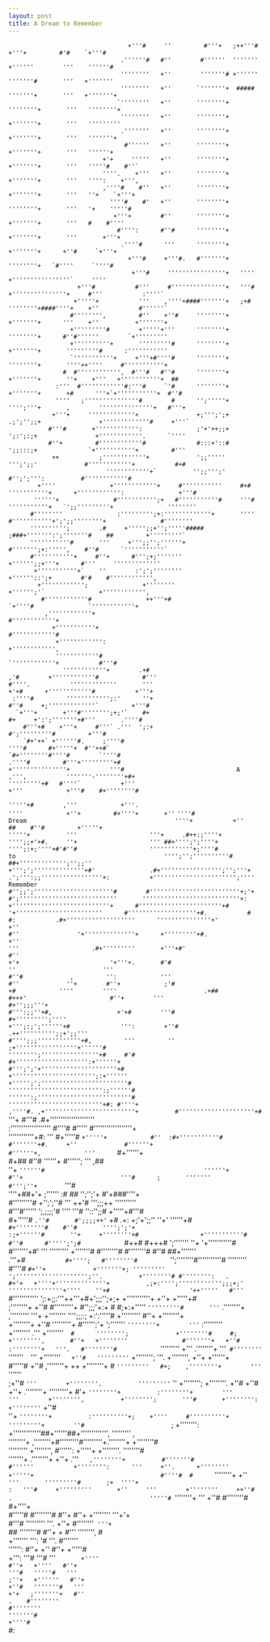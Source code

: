 ```yaml
---
layout: post
title: A Dream to Remember
---
```

                                     +'''#     ''         #'''+   ;++'''#   +'''+         #'#    `+'''#                                        
                                   .''''''#   #''        #''''''  '''''''  +''''''        '''    ''''''#                                       
                                   ''''''''   +''        '''''''# +''''''  '''''''#       '''   +'''''''                                       
                                   ''''''''   +''       `'''''''+  #####   '''''''+       '''   +'''''''+                                      
                                  `''''''''   +''       ''''''''+         ''''''''+       '''   ''''''''+                                      
                                   ''''''''   +''       ''''''''+         +'''''''+       '''   '''''''''                                      
                                   .'''''''   +''       ''''''''+         +'''''''+       '''   '''''''+                                       
                                    #''''''   +''       ''''''''+         +'''''''+       '''   ''''''+                                        
                              +'+     '''''   +''       ''''''''+         +'''''''+       '''   '''''#    #''`                                 
                              ''''.    +'''   +''       ''''''''+         +'''''''+       '''   '''':    +''',                                 
                              ,''''#    #''   +''       ''''''''+         +'''''''+       '''   ''+    `+'''+                                  
                                ''''#    #'   +''       ''''''''+         ''''''''+       '''   '+    '''''#                                   
                                 +'''+        #''       ''''''''+         +'''''''+       '''   #    #''''                                     
                                  #'''':      #''#      ''''''''+         +'''''''+       '''       +'''+                                      
                                   .''''#      '''      ''''''''+         +'''''''+      +''#     `+'''+                                       
                                     +'''#     +'''#.   #'''''''+         ''''''''+   `#''''     `''''#                                        
                                      +'''#     ''''''''''''''''+   ''''  +''''''''''''''''`     ''''                                          
                       +'''#           #'''     #'''''''''''''''+   '''#  +'''''''''''''''+     #'''           :''''`                          
                      +'''''+           '''    ,''''+####'''''''+   ;+#   ''''''''+####''''+    +''           #''''''`                         
                     #'''''''',         #''    +''#     ''''''''+         +'''''''+      '''    +''          +'''''''+                         
                     +'''''''''#        +'''''+'''      ''''''''+         ''''''''+      #''#''''''        `+'''''''''                         
                     +''''''''''+       '''''''''#      ''''''''+         +'''''''+       '''''''''#      :'''''''''''                         
                     `'''''''''''+     +'''+#''''#      ''''''''+         ''''''''+       ''''++''''     #'''''''''''+                         
                   #  #'''''''''''',  #'''#   #''#      ''''''''+         +'''''''+       ''+    +'''   +'''''''''''+  ##                      
                 :'''  #''''''''''''#:'''#     `'#      ''''''''+         +'''''''+       +#      '''+`+'''''''''''+  #''#                     
                 ''''   ;'''''''''''''''#        #      '';'''''+         '''';'''+       ,        '''''''''''''''+   #'''+                    
                +'''+     '''''''''''''+                +;''';';+         .;';'';;+                +'''''''''''''#     +'''`                   
               #'''#       +'''''''''''':               ;'+'++;;+          ';:';:;+                +''''''''''''.      `''''                   
               #''+         #''''''''''''#              #:::+'::#          ';;:::;+              `+'''''''''''+         #'''                   
                ++           ;''''''''''''+             ';;'''''           ''';';;'             #''''''''''''+           #+#                   
                               ''''''''''''+`          '';;''';'           #'';';''':          #''''''''''''#                                  
            +''''               +''''''''''''+     #'''''''''''     #+#     '''''''''''+      +'''''''''''':               +'''#               
           ''''''+               #''''''''''';+   #'''''''''''#     '''#     '''''''''''+   `';;'''''''''+               ''''''''              
          #''''''''               :''''''''';+:'''''''''''''+       ''''      #'''''''''''+';';;''''''''+               #''''''''              
          '''''''''';        .#     +''''';;+'';'''''#####                       ;###+''''''':';'''''''#    ##         +'''''''''`             
          '''''''''''#       '''     +''';;'';''''''+                                 #''''''';+:''''',    #''#      `'''''''''''`             
          #'''''''''''+     #''+      #''';+;'''''''                                   +'''''';;+'''+      #'''     '''''''''''''              
           +'''''''''''+`    ''        :';';''''''''                                    +''''''::';+        #'#    #'''''''''''',              
            +'''''''''''';               +''''''''                                       +'''''';'`               +'''''''''''',               
             #''''''''''''#               ++'''+#                                         `+''''#               `''''''''''''+                 
              ,''''''''''''+                                                                                   #''''''''''''+                  
                +'''''''''''+                                                                                 #''''''''''''#                   
                 +'''''''''''':                                                                              +'''''''''''',                 
                 ''''''''''''#                                                                             `''''''''''''+           #'''#      
                   ''''''''''''+        .+#                                                   ,'#        +''''''''''''#            #'''     
    #''''.           '''''''''''''       '''                                                   +'+#      +''''''''''''#           +'''+        
     :''''#         '''''''''''';:'      ''+                                                   #''#     +;'''''''''''''`         +'''#         
      `+'''+       +'''#'''''''';+;'`    #+                                                     #+     +':';'''''''+#'''       .''''#     
        #'''+#    +'''+     #'''` .'''  ';:+                                                             #';'''''''''#         +'''#                       
        `#+'++` +''''''#.     ;''''#                                                                    ''''#      #+'''''+  #''++#`           
    `#+''''''''#''''#        `''''#                                                                     .''''#         #'''+'''''''''+#      
    +'''''''''''''''+           '''#                               A                                        ,''',           '''''''-''''''''+#+       
    '''''''''+#   #''''`           +'''                                                                     +'''            +'''#    #+''''''''#    
`'''''+#        ,'''            +'''.                                                                      ''''            +''+         #+''''+      
                +''`          `''''#                         Dream                                         ''''+           +''              ##   
               #''#         +'''''+                                                                      '''''+          '''                   
               '''+     .#++:;''''+                                                                    '''';;+'+#.     ''+                   
                ''' ##+'''';';''''+                                                                      '''';:+;''''+#'#''#                   
               ''''''''''''+;''''#                             to                                         '''';'';''''''''''#                  
           ##+''''''''''''';'';;''                                                                       +''';';''''''''''''''+#'              
      .#+''''''''''''''''';'';'''+                                                                       .';''':;;'''''''''''''''''+:          
   +''''''''''''''''''''''';''''                             Remember                                    #'';;';''''''''''''''''''''''#       
  #'''''''''''''''''''''''''+;'+                                                                           #';'''''''''''''''''''''''''''      
  '''''''''''''''''''''''''''+:                                                                              +'''''''''''''''''''''''''''+     
 #'''''''''''''''''''''''+#                                                                                    '+''''''''''''''''''''''''     
 #'''''''''''''''''''+#.           #                                                                   #:           .#+'''''''''''''''''''     
  '''''''''''''''+'               +''                                                                 #''                '+''''''''''''''+     
  +'''''''''+#.                   +''                                                                 '''                    .#+'''''''''      
   +'''+#'                        #''                                                                 +'+                         '+'''+.      
                   #'#                                                                                                ''                       
                   '''                                                                                               #''#             ,        
    '':            '''                                                                                               #''             ''+       
   #''+            ;'#                                                                                                +#            ''''       
   ''''                        .+##                                                                     #+++'                       #''+       
    '''                   #+'';;;'''+                                                                 #''':;;''+#,                  +'+#       
    '''#              #+''''''''';''''                                                               +''';:;';''''''+#              ''':       
    +''#         .++'''''''''';;+';;'''                                                             #'''';;;''''''''''''+#,         '''        
     ''      ;+'''''''''''''''''+''''''#                                                            '''''''';''''''''''''''''+#     #'#        
         #+'''''''''''''''''''':+''''''+                                                           #''';';'+'''''''''''''''''''''+#            
       +''''''''''''''''''''''';:+''''''                                                           +''''';';''''''''''''''''''''''''#          
      '''''''''''''''''''''''''':;''''''#                                                          '''''':;''''''''''''''''''''''''''#         
     ''''''''''''''''''''''''''+#: #''''+                                                         ,''''#. ,+'''''''''''''''''''''''''+         
     #'''''''''''''''''''''+#`       '''+                                                         #'''#       .#+'''''''''''''''''''''         
     :'''''''''''''''''''            #''''#                                                     #'''''            #''''''''''''''''''+         
      ''''''''''''+#: '''            #+'''''#                                                 `+'''''+            #''  :#+'''''''''''#         
      #'''''''+#.     +''             #''''''+                                               #''''''+,            '''      `#+''''''+          
        #+##          #''#              ''''''+                                             #'''''';              '''           ,##            
                       ''+              `''''''#                                            ''''''+              #''+                          
                       '''#      ;       '''''''                                           #''';''+       `      '''#                          
                       ''''+##+'+        ;''''''     :#                             ##     '';'';'+       #'+###''''+                          
                      #'''''''''#       +'';';''#    '''                           ++'#    ''';;;++        ''''''''''                          
                     #'''#''''''        ';,;;;;'#    ''''                          '''#    ''::'';;#       +'''''+#'''#                        
                 #+'''''#  `.''#       #';;;;++'`     +#                           .+:     +;'+';;''        ''+'   ''''''+#                    
            `#+''''''''#    #''#       '''';';'+                                           :;+''''''#       ''+     +''''''''+#                
         +'''''''''''#      #''#      #''''';';#            `#++#         #+++#             ';'''''''       ''+      '+'''''''''''#            
        #'''''''+#'          '''      '''''''''            +'''''''#   #''''''''#           #''''''''#     #''#          ##+'''''''            
        .'''+#`            #+'''';   #''''''''#          `'';''''''''#'''''''''''#           '''''''''    #''''#             `#+''+            
                          +'''''''+; '''''''''           ';'''''''''''''''''''';''.          +''''''''# #'''''''':   .                         
                  #+'+   +''''+''''''''''''''+          ,;+:'''';'''''''''''';;;+;'           '''''''''''''''+''''    ''+#                     
             '++'''''   #'''`   #''''''''''''           ';:+;;:'''++'''+#+';;;'';+;+          +'''''''''''+    +''+   +'''''+#                 
           ;''''''''+   +''#      #'''''''''+          #'';;;'+:+    #    #;+:+'''''          `'''''''''#       '''`  .''''''''+               
          ,'''''''''   '''+        +''''''''           '''';;;:;           +:':'''''#          +'''''''''       #''+   +''''''''+              
          +''''''''+   +''#       '''''''''+          #'''''';'+            ';'''''''          `''''''''+        '''`  :'''''''''              
          +''''''''   .'''        +''''''''`   #      '''''''';             +''''''''#     #;   +'''''''',       #''+   +''''''''              
          #'''''''+   +''#       :''''''''+   '''.   #''''''''#             `'''''''''    +'''  .''''''''+        '''`  #''''''''              
          `'''''''`  `'''        +''''''''`   +''#   '''''''''`              +'''''''';   '''.   +'''''''',       +''+   +''''''+              
           #'''''#   +''#       ,''''''''+     ++   +''''''''+       #       `'''''''''   #+;    ,''''''''+        '''   `''''''               
            ;+''#   `'''        +''''''''.          '''''''''`       ''       +'''''''';          +''''''''.       +''#    +''#                
                    +''+       .''''''''+          '''''''''+       #'+       `''''''''+          :''''''''+        '''                        
                    '''        +'''''''',          +'''''''';       '''#       +'''''''':          +''''''''`       +''#                       
                    ''+       `''''''''+          :''''''''''+;    +''''     #''''''''''+          '''''''''+        ''#                       
                    `;        +'''''''':          +'''''''''''''##+''''''##+''''''''''''',          '''''''''         ,                        
                              ''''''''+          ,''''''''+#'''''''''#'''''''''+.''''''''+          +''''''''#                                 
                              '''''''''          +'''''''',  #'''''':  +'''''+   +''''''''.          ''''''''#                                 
                              '''''''+          .''''''''+     +''+     .'''`    ,''''''''+          #'''''''#                                 
                              #''''''           +'''''''':      '''     +''.      +''''''''           +'''''+                                  
                               #''''#  #       `''''''''+       +''`    '''       '''''''''#       ;+  ''''+                                   
                                  :   '''#     +'''''''''       +''     '''        +''''''''     ++''#   .                                     
                                      '''''#  `''''''''+        '''     +''#       #''''''''#  #+''''+                                         
                                      #'''''# #''''''''#       #''+     #''+        +''''''''  '''+'+                                          
                                        #'''# '''''''''        '''.      +''+       #''''''''` '''+`                                           
                                          ##  ''''''''#       #''+   +   #'''        '''''''',  #                                              
                                              +'''''''        ''':   '#   '''.       #'''''''                                                  
                                               '''''':       #''+   +''   #''+        +'''''#                                                  
                                                +''':        '''#   '''#   '''`        +''''                                                   
                                                            #''+   +''''   #''+                                                                
                                                            '''#   '''''#   '''                                                                
                                                           ;''+   +''''''   #''+                                                               
                                                           +''#   '''''''#   '''                                                               
                                                           +'+   ;'''''''+   #''                                                               
                                                            .    #''''''''                                                                     
                                                                 #''''''''                                                                     
                                                                  '''''''#                                                                     
                                                                   +''''#                                                                      
                                                                    `#:                                                                        
